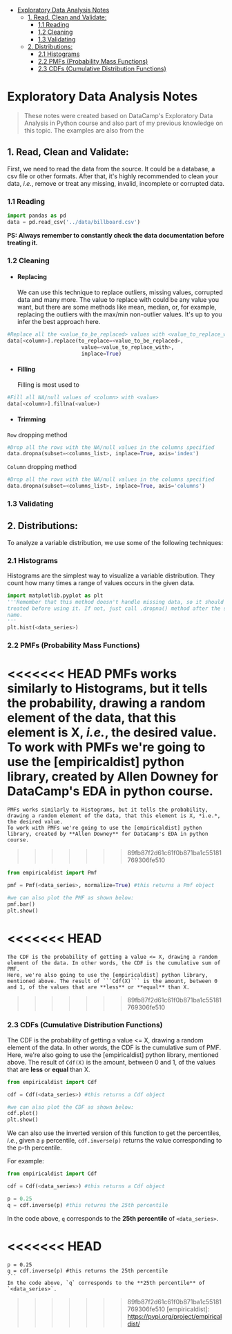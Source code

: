 - [Exploratory Data Analysis Notes](#exploratory-data-analysis-notes)
  - [1. Read, Clean and Validate:](#1-read-clean-and-validate)
    - [1.1 Reading](#11-reading)
    - [1.2 Cleaning](#12-cleaning)
    - [1.3 Validating](#13-validating)
  - [2. Distributions:](#2-distributions)
    - [2.1 Histograms](#21-histograms)
    - [2.2 PMFs (Probability Mass Functions)](#22-pmfs-probability-mass-functions)
    - [2.3 CDFs (Cumulative Distribution Functions)](#23-cdfs-cumulative-distribution-functions)


# Exploratory Data Analysis Notes

> These notes were created based on DataCamp's Exploratory Data Analysis in Python course and also part of my previous knowledge on this topic. The examples are also from the 

## 1. Read, Clean and Validate:

First, we need to read the data from the source. It could be a database, a csv file or other formats. After that, it's highly recommended to clean your data, *i.e.*, remove or treat any missing, invalid, incomplete or corrupted data.  

### 1.1 Reading  

```python
import pandas as pd
data = pd.read_csv('../data/billboard.csv')
```

**PS: Always remember to constantly check the data documentation before treating it.** 

### 1.2 Cleaning

* #### Replacing
   We can use this technique to replace outliers, missing values, corrupted data and many more. The value to replace with could be any value you want, but there are some methods like mean, median, or, for example, replacing the outliers with the max/min non-outlier values. It's up to you infer the best approach here.  

```python
#Replace all the <value_to_be_replaced> values with <value_to_replace_with>
data[<column>].replace(to_replace=<value_to_be_replaced>,
                        value=<value_to_replace_with>,
                        inplace=True)
```  

* #### Filling
   Filling is most used to 
```python
#Fill all NA/null values of <column> with <value>
data[<column>].fillna(<value>)
```  

* #### Trimming
   
`Row` dropping method
```python
#Drop all the rows with the NA/null values in the columns specified
data.dropna(subset=<columns_list>, inplace=True, axis='index')
```  

`Column` dropping method
```python
#Drop all the rows with the NA/null values in the columns specified
data.dropna(subset=<columns_list>, inplace=True, axis='columns')
```  

### 1.3 Validating

## 2. Distributions:

To analyze a variable distribution, we use some of the following techniques:  

### 2.1 Histograms
   
Histograms are the simplest way to visualize a variable distribution. They count how many times a range of values occurs in the given data.  

```python
import matplotlib.pyplot as plt
'''Remember that this method doesn't handle missing data, so it should be
treated before using it. If not, just call .dropna() method after the series
name.
'''
plt.hist(<data_series>)
```  


### 2.2 PMFs (Probability Mass Functions)
    
<<<<<<< HEAD
PMFs works similarly to Histograms, but it tells the probability, drawing a random element of the data, that this element is X, *i.e.*, the desired value.  
To work with PMFs we're going to use the [empiricaldist] python library, created by Allen Downey for DataCamp's EDA in python course.  
=======
    PMFs works similarly to Histograms, but it tells the probability, drawing a random element of the data, that this element is X, *i.e.*, the desired value.  
    To work with PMFs we're going to use the [empiricaldist] python library, created by **Allen Downey** for DataCamp's EDA in python course.  
>>>>>>> 89fb87f2d61c61f0b871ba1c55181769306fe510

```python
from empiricaldist import Pmf

pmf = Pmf(<data_series>, normalize=True) #this returns a Pmf object

#we can also plot the PMF as shown below:
pmf.bar()
plt.show()
```  

<<<<<<< HEAD
=======
    The CDF is the probability of getting a value <= X, drawing a random element of the data. In other words, the CDF is the cumulative sum of PMF.  
    Here, we're also going to use the [empiricaldist] python library, mentioned above. The result of ```Cdf(X)``` is the amount, between 0 and 1, of the values that are **less** or **equal** than X.
>>>>>>> 89fb87f2d61c61f0b871ba1c55181769306fe510

### 2.3 CDFs (Cumulative Distribution Functions)

The CDF is the probability of getting a value <= X, drawing a random element of the data. In other words, the CDF is the cumulative sum of PMF.  
Here, we're also going to use the [empiricaldist] python library, mentioned above. The result of ```Cdf(X)``` is the amount, between 0 and 1, of the values that are **less** or **equal** than X.  

```python
from empiricaldist import Cdf

cdf = Cdf(<data_series>) #this returns a Cdf object

#we can also plot the CDF as shown below:
cdf.plot()
plt.show()
```  
We can also use the inverted version of this function to get the percentiles, *i.e.*, given a `p` percentile, `cdf.inverse(p)` returns the value corresponding to the p-th percentile.   

For example:  

```python
from empiricaldist import Cdf

cdf = Cdf(<data_series>) #this returns a Cdf object

p = 0.25
q = cdf.inverse(p) #this returns the 25th percentile
```  
In the code above, `q` corresponds to the **25th percentile** of `<data_series>`.


<<<<<<< HEAD
=======
    p = 0.25
    q = cdf.inverse(p) #this returns the 25th percentile
    ```  
    In the code above, `q` corresponds to the **25th percentile** of `<data_series>`.
    
>>>>>>> 89fb87f2d61c61f0b871ba1c55181769306fe510
[empiricaldist]: https://pypi.org/project/empiricaldist/